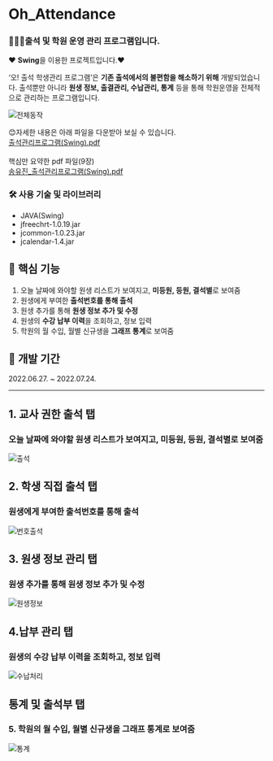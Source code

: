 # Oh_Attendance
### 👩‍👧‍👦출석 및 학원 운영 관리 프로그램입니다.

❤️ **Swing**을 이용한 프로젝트입니다.❤️

‘오! 출석 학생관리 프로그램’은 **기존 출석에서의 불편함을 해소하기 위해** 개발되었습니다.
출석뿐만 아니라 **원생 정보, 출결관리, 수납관리, 통계** 등을 통해 학원운영을 전체적으로 관리하는 프로그램입니다.

![전체동작](https://user-images.githubusercontent.com/106574819/200180248-97e6f3f6-3815-474e-a971-3e81b8d6c6af.gif)

😊자세한 내용은 아래 파일을 다운받아 보실 수 있습니다.<br>
[출석관리프로그램(Swing).pdf](https://github.com/IrisNamu/Oh_Attendance/files/10072446/Swing.pdf)
<br> 
<br>
핵심만 요약한 pdf 파일(9장)<br>
[송유진_출석관리프로그램(Swing).pdf](https://github.com/IrisNamu/ANABADA/files/10095543/_.Swing.pdf)
 

 
### 🛠️ 사용 기술 및 라이브러리

- JAVA(Swing)
- jfreechrt-1.0.19.jar
- jcommon-1.0.23.jar
- jcalendar-1.4.jar

## 📱 핵심 기능
1. 오늘 날짜에 와야할 원생 리스트가 보여지고, **미등원, 등원, 결석별**로 보여줌
2. 원생에게 부여한 **출석번호를 통해 출석** 
3. 원생 추가를 통해  **원생 정보 추가 및 수정** 
4. 원생의 **수강 납부 이력**을 조회하고, 정보 입력
5. 학원의 월 수입, 월별 신규생을 **그래프 통계**로 보여줌


## 📆 개발 기간
2022.06.27. ~ 2022.07.24.

---

## 1. 교사 권한 출석 탭
### 오늘 날짜에 와야할 원생 리스트가 보여지고, **미등원, 등원, 결석별**로 보여줌
![출석](https://user-images.githubusercontent.com/106574819/200180259-7525ae8a-e861-4edb-8407-46b803ac28b5.gif)
## 2. 학생 직접 출석 탭
### 원생에게 부여한 **출석번호를 통해 출석**
![번호출석](https://user-images.githubusercontent.com/106574819/200180251-3c2fc921-44cc-427f-b7e4-dda767f6bfb9.gif)
## 3. 원생 정보 관리 탭 
### 원생 추가를 통해  **원생 정보 추가 및 수정**
![원생정보](https://user-images.githubusercontent.com/106574819/200180289-441406c5-17d1-4289-be6d-05e16cd024fe.gif)
## 4.납부 관리 탭 
### 원생의 **수강 납부 이력**을 조회하고, 정보 입력
![수납처리](https://user-images.githubusercontent.com/106574819/200180275-c27f4bed-14fb-4477-a260-db660c21a4fa.gif)
## 통계 및 출석부 탭
### 5. 학원의 월 수입, 월별 신규생을 **그래프 통계**로 보여줌
![통계](https://user-images.githubusercontent.com/106574819/200180298-0f0c81f9-edcd-4b1d-a323-432ce05201aa.gif)
